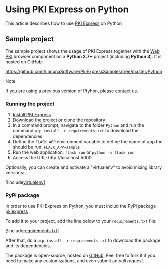 # Using PKI Express on Python

This article describes how to use [PKI Express](../index.md) on Python

## Sample project

The sample project shows the usage of PKI Express together with the [Web PKI](../../web-pki/index.md) browser component
on a **Python 2.7+** project (including **Python 3**). It is hosted on GitHub:

https://github.com/LacunaSoftware/PkiExpressSamples/tree/master/Python

> [!NOTE]
> If you are using a previous version of Ptyhon, please [contact us](https://www.lacunasoftware.com/en/home/purchase).

### Running the project

1. [Install PKI Express](../setup/index.md)
1. [Download the project](https://github.com/LacunaSoftware/PkiExpressSamples/archive/master.zip) or clone the [repository](https://github.com/LacunaSoftware/PkiExpressSamples.git)
1. In a command prompt, navigate to the folder `Python` and run the command `pip install -r requirements.txt` to download the dependencies
1. Define the `FLASK_APP` environment variable to define the name of app the should be run: `FLASK_APP=sample`
1. Run the web application: `flask run` or `python -m flask run`
1. Access the URL: http://localhost:5000

Optionally, you can create and activate a "virtualenv" to avoid mixing library versions:

[!include[virtualenv](../../../../includes/pki-express/python/virtualenv.md)]

### PyPi package

In order to use PKI Express on Python, you must includ the PyPi package [pkiexpress](https://pypi.org/project/pkiexpress)

To add it to your project, add the line below to your `requirements.txt` file:

[!include[requirements.txt](../../../../includes/pki-express/python/requirements.md)]

After that, do a `pip install -r requirements.txt` to download the package and its dependencies.

The package is open-source, hosted on [GitHub](https://github.com/LacunaSoftware/PkiExpressPython). Feel free to fork it if you need to make any customizations, and even submit an *pull request*.